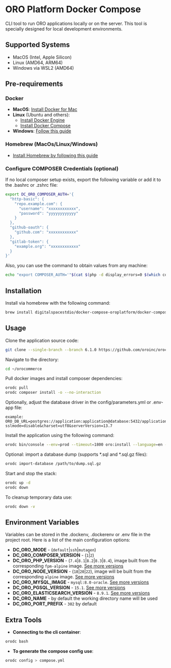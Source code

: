 # ORO Platform Docker Compose

CLI tool to run ORO applications locally or on the server. This tool is specially designed for local development environments.

## Supported Systems
- MacOS (Intel, Apple Silicon)
- Linux (AMD64, ARM64)
- Windows via WSL2 (AMD64)

## Pre-requirements

### Docker
- **MacOS**: [Install Docker for Mac](https://docs.docker.com/desktop/mac/install/)
- **Linux** (Ubuntu and others):
  - [Install Docker Engine](https://docs.docker.com/engine/install/ubuntu/)
  - [Install Docker Compose](https://docs.docker.com/compose/install/compose-plugin/)
- **Windows**: [Follow this guide](https://docs.docker.com/desktop/windows/wsl/)

### Homebrew (MacOs/Linux/Windows)
- [Install Homebrew by following this guide](https://docs.brew.sh/Installation)

### Configure COMPOSER Credentials (optional)
If no local composer setup exists, export the following variable or add it to the .bashrc or .zshrc file:
```bash
export DC_ORO_COMPOSER_AUTH='{
  "http-basic": {
    "repo.example.com": {
      "username": "xxxxxxxxxxxx",
      "password": "yyyyyyyyyyyy"
    }
  },
  "github-oauth": {
    "github.com": "xxxxxxxxxxxx"
  },
  "gitlab-token": {
    "example.org": "xxxxxxxxxxxx"
  }
}'
```

Also, you can use the command to obtain values from any machine:
```bash
echo "export COMPOSER_AUTH='"$(cat $(php -d display_errors=0 $(which composer) config --no-interaction --global home 2>/dev/null)/auth.json)"'"
```

## Installation
Install via homebrew with the following command:
```bash
brew install digitalspacestdio/docker-compose-oroplatform/docker-compose-oroplatform
```

## Usage
Clone the application source code:
```bash
git clone --single-branch --branch 6.1.0 https://github.com/oroinc/orocommerce-application.git ~/orocommerce
```

Navigate to the directory:
```bash
cd ~/orocommerce
```

Pull docker images and install composer dependencies:
```bash
orodc pull
orodc composer install -o --no-interaction
```

Optionally, adjust the database driver in the config/parameters.yml or .env-app file:
```
example: ORO_DB_URL=postgres://application:application@database:5432/application?sslmode=disable&charset=utf8&serverVersion=13.7
```

Install the application using the following command:
```bash
orodc bin/console --env=prod --timeout=1800 oro:install --language=en --formatting-code=en_US --organization-name='Acme Inc.' --user-name=admin --user-email=admin@example.com --user-firstname=John --user-lastname=Doe --user-password='$ecretPassw0rd' --application-url='http://localhost:30180/' --sample-data=y
```

Optional: import a database dump (supports *.sql and *.sql.gz files):
```bash
orodc import-database /path/to/dump.sql.gz
```

Start and stop the stack:
```bash
orodc up -d
orodc down
```

To cleanup temporary data use:
```bash
orodc down -v
```

## Environment Variables
Variables can be stored in the .dockenv, .dockerenv or .env file in the project root. Here is a list of the main configuration options:
- **DC_ORO_MODE** - (`default`|`ssh`|`mutagen`)
- **DC_ORO_COMPOSER_VERSION** - (`1`|`2`)
- **DC_ORO_PHP_VERSION** - (`7.4`|`8.1`|`8.2`|`8.3`|`8.4`), image built from the corresponding `fpm-alpine` image. [See more versions](https://hub.docker.com/_/php/?tab=tags&page=1&name=fpm-alpine&ordering=name)
- **DC_ORO_NODE_VERSION** - (`18`|`20`|`22`), image will be built from the corresponding `alpine` image. [See more versions](https://hub.docker.com/_/node/tags?page=1&name=alpine3.16)
- **DC_ORO_MYSQL_IMAGE** - `mysql:8.0-oracle`. [See more versions](https://hub.docker.com/_/mysql/?tab=tags)
- **DC_ORO_PGSQL_VERSION** - `15.1`. [See more versions](https://hub.docker.com/_/postgres/?tab=tags)
- **DC_ORO_ELASTICSEARCH_VERSION** - `8.9.1`. [See more versions](https://www.docker.elastic.co/r/elasticsearch/elasticsearch-oss)
- **DC_ORO_NAME** - by default the working directory name will be used
- **DC_ORO_PORT_PREFIX** - `302` by default

## Extra Tools
- **Connecting to the cli container**: 
```bash
orodc bash
```
- **To generate the compose config use**:
```bash
orodc config > compose.yml
```
